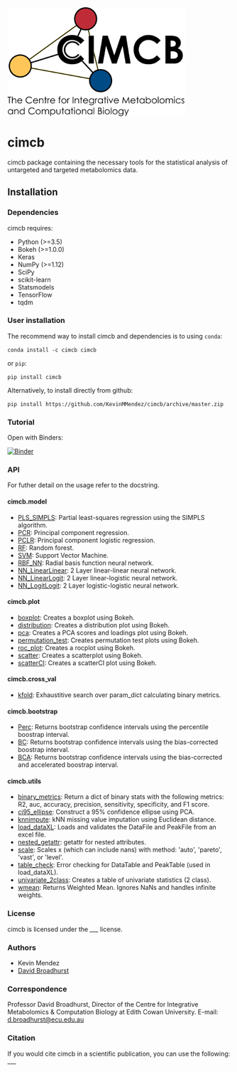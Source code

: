 <img src="cimcb_logo.png" alt="drawing" width="400"/>

# cimcb
cimcb package containing the necessary tools for the statistical analysis of untargeted and targeted metabolomics data.

## Installation

### Dependencies
cimcb requires:
- Python (>=3.5)
- Bokeh (>=1.0.0)
- Keras
- NumPy (>=1.12)
- SciPy
- scikit-learn
- Statsmodels
- TensorFlow
- tqdm

### User installation
The recommend way to install cimcb and dependencies is to using ``conda``:
```console
conda install -c cimcb cimcb
```
or ``pip``:
```console
pip install cimcb
```
Alternatively, to install directly from github:
```console
pip install https://github.com/KevinMMendez/cimcb/archive/master.zip
```

### Tutorial
Open with Binders:

[![Binder](https://mybinder.org/badge_logo.svg)](https://mybinder.org/v2/gh/KevinMMendez/BinderTutorial_Workflow/master?filepath=BinderTutorial_Workflow.ipynb)

### API
For futher detail on the usage refer to the docstring.

#### cimcb.model
- [PLS_SIMPLS](https://github.com/KevinMMendez/cimcb/blob/master/cimcb/model/PLS_SIMPLS.py#L14-L36): Partial least-squares regression using the SIMPLS algorithm.
- [PCR](https://github.com/KevinMMendez/cimcb/blob/master/cimcb/model/PCR.py#L8-L29): Principal component regression.
- [PCLR](https://github.com/KevinMMendez/cimcb/blob/master/cimcb/model/PCLR.py#L8-L29): Principal component logistic regression.
- [RF](https://github.com/KevinMMendez/cimcb/blob/master/cimcb/model/RF.py#L8-L9): Random forest.
- [SVM](https://github.com/KevinMMendez/cimcb/blob/master/cimcb/model/SVM.py#L8-L9): Support Vector Machine.
- [RBF_NN](https://github.com/KevinMMendez/cimcb/blob/master/cimcb/model/RBF_NN.py#L8-L9): Radial basis function neural network.
- [NN_LinearLinear](https://github.com/KevinMMendez/cimcb/blob/master/cimcb/model/NN_LinearLinear.py#L7-L8): 2 Layer linear-linear neural network.
- [NN_LinearLogit](https://github.com/KevinMMendez/cimcb/blob/master/cimcb/model/NN_LinearLogit.py#L7-L8): 2 Layer linear-logistic neural network.
- [NN_LogitLogit](https://github.com/KevinMMendez/cimcb/blob/master/cimcb/model/NN_LogitLogit.py#L7-L8): 2 Layer logistic-logistic neural network.

#### cimcb.plot
- [boxplot](https://github.com/KevinMMendez/cimcb/blob/master/cimcb/plot/boxplot.py#L8-L18): Creates a boxplot using Bokeh.
- [distribution](https://github.com/KevinMMendez/cimcb/blob/master/cimcb/plot/distribution.py#L6-L16): Creates a distribution plot using Bokeh.
- [pca](https://github.com/KevinMMendez/cimcb/blob/master/cimcb/plot/pca.py#L10-L17): Creates a PCA scores and loadings plot using Bokeh.
- [permutation_test](https://github.com/KevinMMendez/cimcb/blob/master/cimcb/plot/permutation_test.py#L13-L27): Creates permutation test plots using Bokeh.
- [roc_plot](https://github.com/KevinMMendez/cimcb/blob/master/cimcb/plot/roc.py#L11-L24): Creates a rocplot using Bokeh.
- [scatter](https://github.com/KevinMMendez/cimcb/blob/master/cimcb/plot/scatter.py#L6-L16): Creates a scatterplot using Bokeh.
- [scatterCI](https://github.com/KevinMMendez/cimcb/blob/master/cimcb/plot/scatterCI.py#L7-L14): Creates a scatterCI plot using Bokeh.

#### cimcb.cross_val
- [kfold](https://github.com/KevinMMendez/cimcb/blob/master/cimcb/cross_val/kfold.py#L14-L42): Exhaustitive search over param_dict calculating binary metrics.

#### cimcb.bootstrap
- [Perc](https://github.com/KevinMMendez/cimcb/blob/master/cimcb/bootstrap/Perc.py#L6-L35): Returns bootstrap confidence intervals using the percentile boostrap interval.
- [BC](https://github.com/KevinMMendez/cimcb/blob/master/cimcb/bootstrap/BC.py#L8-L37): Returns bootstrap confidence intervals using the bias-corrected boostrap interval.
- [BCA](https://github.com/KevinMMendez/cimcb/blob/master/cimcb/bootstrap/BCA.py#L8-L36): Returns bootstrap confidence intervals using the bias-corrected and accelerated boostrap interval.

#### cimcb.utils
- [binary_metrics](https://github.com/KevinMMendez/cimcb/blob/master/cimcb/utils/binary_metrics.py#L5-L23): Return a dict of binary stats with the following metrics: R2, auc, accuracy, precision, sensitivity, specificity, and F1 score.
- [ci95_ellipse](https://github.com/KevinMMendez/cimcb/blob/master/cimcb/utils/ci95_ellipse.py#L6-L28): Construct a 95% confidence ellipse using PCA.
- [knnimpute](https://github.com/KevinMMendez/cimcb/blob/master/cimcb/utils/knnimpute.py#L7-L22): kNN missing value imputation using Euclidean distance.
- [load_dataXL](https://github.com/KevinMMendez/cimcb/blob/master/cimcb/utils/load_dataXL.py#L7-L29): Loads and validates the DataFile and PeakFile from an excel file.
- [nested_getattr](https://github.com/KevinMMendez/cimcb/blob/master/cimcb/utils/nested_getattr.py#L4-L5): getattr for nested attributes.
- [scale](https://github.com/KevinMMendez/cimcb/blob/master/cimcb/utils/scale.py#L4-L42): Scales x (which can include nans) with method: 'auto', 'pareto', 'vast', or 'level'.
- [table_check](https://github.com/KevinMMendez/cimcb/blob/master/cimcb/utils/table_check.py#L4-L17): Error checking for DataTable and PeakTable (used in load_dataXL).
- [univariate_2class](https://github.com/KevinMMendez/cimcb/blob/master/cimcb/utils/univariate_2class.py#L8-L35): Creates a table of univariate statistics (2 class).
- [wmean](https://github.com/KevinMMendez/cimcb/blob/master/cimcb/utils/wmean.py#L4-L19): Returns Weighted Mean. Ignores NaNs and handles infinite weights.

### License
cimcb is licensed under the ___ license.

### Authors
- Kevin Mendez
- [David Broadhurst](https://scholar.google.ca/citations?user=M3_zZwUAAAAJ&hl=en)

### Correspondence
Professor David Broadhurst, Director of the Centre for Integrative Metabolomics & Computation Biology at Edith Cowan University.
E-mail: d.broadhurst@ecu.edu.au

### Citation
If you would cite cimcb in a scientific publication, you can use the following: ___
